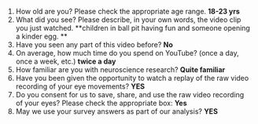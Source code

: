 1. How old are you? Please check the appropriate age range. **18-23 yrs**  
2. What did you see? Please describe, in your own words, the video clip you just watched. **children in ball pit having fun and someone opening a kinder egg. **  
3. Have you seen any part of this video before? **No**  
4. On average, how much time do you spend on YouTube? (once a day, once a week, etc.) **twice a day**  
5. How familiar are you with neuroscience research? **Quite familiar**  
6. Have you been given the opportunity to watch a replay of the raw video recording of your eye movements? **YES**  
7. Do you consent for us to save, share, and use the raw video recording of your eyes? Please check the appropriate box: **Yes**  
8. May we use your survey answers as part of our analysis? **YES**  
